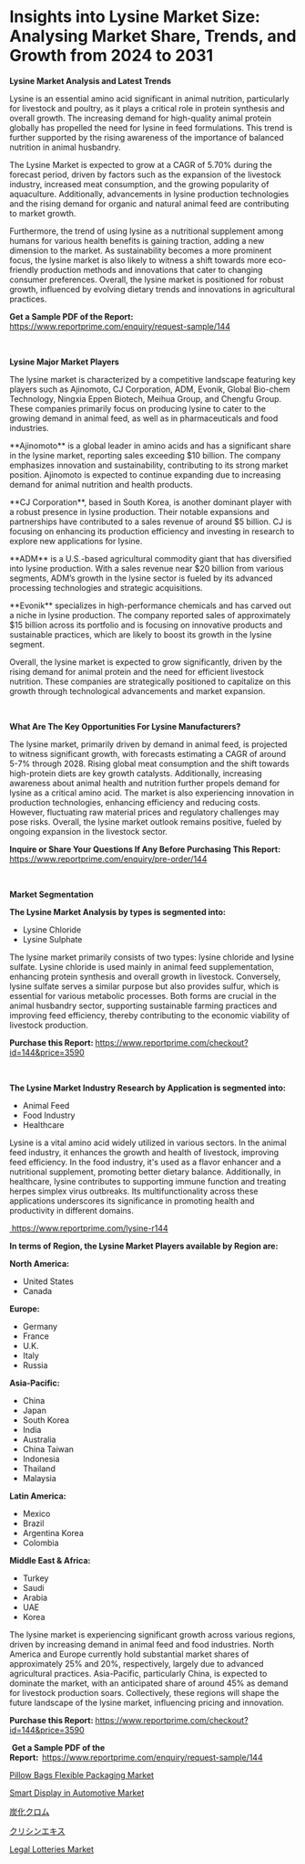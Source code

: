 <p><h1>Insights into Lysine Market Size: Analysing Market Share, Trends, and Growth from 2024 to 2031</h1></p><p><strong>Lysine Market Analysis and Latest Trends</strong></p>
<p><p>Lysine is an essential amino acid significant in animal nutrition, particularly for livestock and poultry, as it plays a critical role in protein synthesis and overall growth. The increasing demand for high-quality animal protein globally has propelled the need for lysine in feed formulations. This trend is further supported by the rising awareness of the importance of balanced nutrition in animal husbandry.</p><p>The Lysine Market is expected to grow at a CAGR of 5.70% during the forecast period, driven by factors such as the expansion of the livestock industry, increased meat consumption, and the growing popularity of aquaculture. Additionally, advancements in lysine production technologies and the rising demand for organic and natural animal feed are contributing to market growth. </p><p>Furthermore, the trend of using lysine as a nutritional supplement among humans for various health benefits is gaining traction, adding a new dimension to the market. As sustainability becomes a more prominent focus, the lysine market is also likely to witness a shift towards more eco-friendly production methods and innovations that cater to changing consumer preferences. Overall, the lysine market is positioned for robust growth, influenced by evolving dietary trends and innovations in agricultural practices.</p></p>
<p><strong>Get a Sample PDF of the Report:&nbsp;</strong> <a href="https://www.reportprime.com/enquiry/request-sample/144">https://www.reportprime.com/enquiry/request-sample/144</a></p>
<p>&nbsp;</p>
<p><strong>Lysine Major Market Players</strong></p>
<p><p>The lysine market is characterized by a competitive landscape featuring key players such as Ajinomoto, CJ Corporation, ADM, Evonik, Global Bio-chem Technology, Ningxia Eppen Biotech, Meihua Group, and Chengfu Group. These companies primarily focus on producing lysine to cater to the growing demand in animal feed, as well as in pharmaceuticals and food industries.</p><p>**Ajinomoto** is a global leader in amino acids and has a significant share in the lysine market, reporting sales exceeding $10 billion. The company emphasizes innovation and sustainability, contributing to its strong market position. Ajinomoto is expected to continue expanding due to increasing demand for animal nutrition and health products.</p><p>**CJ Corporation**, based in South Korea, is another dominant player with a robust presence in lysine production. Their notable expansions and partnerships have contributed to a sales revenue of around $5 billion. CJ is focusing on enhancing its production efficiency and investing in research to explore new applications for lysine.</p><p>**ADM** is a U.S.-based agricultural commodity giant that has diversified into lysine production. With a sales revenue near $20 billion from various segments, ADM’s growth in the lysine sector is fueled by its advanced processing technologies and strategic acquisitions.</p><p>**Evonik** specializes in high-performance chemicals and has carved out a niche in lysine production. The company reported sales of approximately $15 billion across its portfolio and is focusing on innovative products and sustainable practices, which are likely to boost its growth in the lysine segment.</p><p>Overall, the lysine market is expected to grow significantly, driven by the rising demand for animal protein and the need for efficient livestock nutrition. These companies are strategically positioned to capitalize on this growth through technological advancements and market expansion.</p></p>
<p>&nbsp;</p>
<p><strong>What Are The Key Opportunities For Lysine Manufacturers?</strong></p>
<p><p>The lysine market, primarily driven by demand in animal feed, is projected to witness significant growth, with forecasts estimating a CAGR of around 5-7% through 2028. Rising global meat consumption and the shift towards high-protein diets are key growth catalysts. Additionally, increasing awareness about animal health and nutrition further propels demand for lysine as a critical amino acid. The market is also experiencing innovation in production technologies, enhancing efficiency and reducing costs. However, fluctuating raw material prices and regulatory challenges may pose risks. Overall, the lysine market outlook remains positive, fueled by ongoing expansion in the livestock sector.</p></p>
<p><strong>Inquire or Share Your Questions If Any Before Purchasing This Report:</strong> <a href="https://www.reportprime.com/enquiry/pre-order/144">https://www.reportprime.com/enquiry/pre-order/144</a></p>
<p>&nbsp;</p>
<p><strong>Market Segmentation</strong></p>
<p><strong>The Lysine Market Analysis by types is segmented into:</strong></p>
<p><ul><li>Lysine Chloride</li><li>Lysine Sulphate</li></ul></p>
<p><p>The lysine market primarily consists of two types: lysine chloride and lysine sulfate. Lysine chloride is used mainly in animal feed supplementation, enhancing protein synthesis and overall growth in livestock. Conversely, lysine sulfate serves a similar purpose but also provides sulfur, which is essential for various metabolic processes. Both forms are crucial in the animal husbandry sector, supporting sustainable farming practices and improving feed efficiency, thereby contributing to the economic viability of livestock production.</p></p>
<p><strong>Purchase this Report:&nbsp;</strong><a href="https://www.reportprime.com/checkout?id=144&price=3590">https://www.reportprime.com/checkout?id=144&price=3590</a></p>
<p>&nbsp;</p>
<p><strong>The Lysine Market Industry Research by Application is segmented into:</strong></p>
<p><ul><li>Animal Feed</li><li>Food Industry</li><li>Healthcare</li></ul></p>
<p><p>Lysine is a vital amino acid widely utilized in various sectors. In the animal feed industry, it enhances the growth and health of livestock, improving feed efficiency. In the food industry, it's used as a flavor enhancer and a nutritional supplement, promoting better dietary balance. Additionally, in healthcare, lysine contributes to supporting immune function and treating herpes simplex virus outbreaks. Its multifunctionality across these applications underscores its significance in promoting health and productivity in different domains.</p></p>
<p><a href="https://www.reportprime.com/lysine-r144">&nbsp;https://www.reportprime.com/lysine-r144</a></p>
<p><strong>In terms of Region, the Lysine Market Players available by Region are:</strong></p>
<p>
    <p> <strong> North America: </strong>
        <ul>
            <li>United States</li>
            <li>Canada</li>
        </ul>
        </p> 
    <p> <strong> Europe: </strong>
        <ul>
            <li>Germany</li>
            <li>France</li>
            <li>U.K.</li>
            <li>Italy</li>
            <li>Russia</li>
        </ul>
        </p> 
    <p> <strong> Asia-Pacific: </strong>
        <ul>
            <li>China</li>
            <li>Japan</li>
            <li>South Korea</li>
            <li>India</li>
            <li>Australia</li>
            <li>China Taiwan</li>
            <li>Indonesia</li>
            <li>Thailand</li>
            <li>Malaysia</li>
        </ul>
        </p> 
    <p> <strong> Latin America: </strong>
        <ul>
            <li>Mexico</li>
            <li>Brazil</li>
            <li>Argentina Korea</li>
            <li>Colombia</li>
        </ul>
        </p> 
    <p> <strong> Middle East & Africa: </strong>
        <ul>
            <li>Turkey</li>
            <li>Saudi</li>
            <li>Arabia</li>
            <li>UAE</li>
            <li>Korea</li>
        </ul>
    </p>
    </p>
<p><p>The lysine market is experiencing significant growth across various regions, driven by increasing demand in animal feed and food industries. North America and Europe currently hold substantial market shares of approximately 25% and 20%, respectively, largely due to advanced agricultural practices. Asia-Pacific, particularly China, is expected to dominate the market, with an anticipated share of around 45% as demand for livestock production soars. Collectively, these regions will shape the future landscape of the lysine market, influencing pricing and innovation.</p></p>
<p><strong>Purchase this Report: </strong><a href="https://www.reportprime.com/checkout?id=144&price=3590">https://www.reportprime.com/checkout?id=144&price=3590</a></p>
<p>&nbsp;<strong>Get a Sample PDF of the Report:&nbsp;&nbsp;</strong><a href="https://www.reportprime.com/enquiry/request-sample/144">https://www.reportprime.com/enquiry/request-sample/144</a></p>
<p><strong></strong></p>
<p><p><a href="https://www.linkedin.com/pulse/booming-pillow-bags-flexible-packaging-market-sector-analysis-osmpf?trackingId=qr21kOYMRE6rqtY0zOh2Jw%3D%3D">Pillow Bags Flexible Packaging Market</a></p><p><a href="https://issuu.com/reportprime-2/docs/smart-display-in-automotive-market-_9cbeeb6bc222f2">Smart Display in Automotive Market</a></p><p><a href="https://medium.com/@oswaldheman9gu/%E3%82%AF%E3%83%AD%E3%83%A0%E3%82%AB%E3%83%BC%E3%83%90%E3%82%A4%E3%83%89%E5%B8%82%E5%A0%B4%E3%81%AE%E8%A6%8F%E6%A8%A1-%E5%B8%82%E5%A0%B4%E3%82%BB%E3%82%B0%E3%83%A1%E3%83%B3%E3%83%86%E3%83%BC%E3%82%B7%E3%83%A7%E3%83%B3-%E5%B8%82%E5%A0%B4%E5%8B%95%E5%90%91%E3%81%8A%E3%82%88%E3%81%B32031%E5%B9%B4%E3%81%BE%E3%81%A7%E3%81%AE%E6%88%90%E9%95%B7%E5%88%86%E6%9E%90%E4%BA%88%E6%B8%AC-b04d8d336063">炭化クロム</a></p><p><a href="https://medium.com/@oswaldheman9gu/%E3%82%AF%E3%83%AD%E3%82%B7%E3%83%B3%E6%8A%BD%E5%87%BA%E5%B8%82%E5%A0%B4%E3%81%AE%E6%96%B0%E3%81%9F%E3%81%AA%E3%83%88%E3%83%AC%E3%83%B3%E3%83%89-2024%E5%B9%B4%E3%81%8B%E3%82%892031%E5%B9%B4%E3%81%AE%E3%82%B0%E3%83%AD%E3%83%BC%E3%83%90%E3%83%AB%E3%81%AA%E5%B1%95%E6%9C%9B%E3%81%A8%E5%B0%86%E6%9D%A5%E3%81%AE%E4%BA%88%E6%B8%AC-ba128209be2f">クリシンエキス</a></p><p><a href="https://medium.com/@acqwoncopeland76/market-insights-global-legal-lotteries-market-forecast-and-innovation-trends-2024-2031-aebe5e7bd5ac">Legal Lotteries Market</a></p></p>